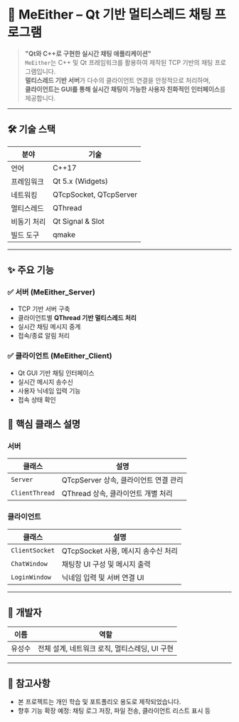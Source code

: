 # 💬 MeEither – Qt 기반 멀티스레드 채팅 프로그램

> **"Qt와 C++로 구현한 실시간 채팅 애플리케이션"**  
`MeEither`는 C++ 및 Qt 프레임워크를 활용하여 제작된 TCP 기반의 채팅 프로그램입니다.  
**멀티스레드 기반 서버**가 다수의 클라이언트 연결을 안정적으로 처리하며,  
**클라이언트는 GUI를 통해 실시간 채팅이 가능한 사용자 친화적인 인터페이스**를 제공합니다.

---

## 🛠 기술 스택

| 분야       | 기술 |
|------------|------|
| 언어       | C++17 |
| 프레임워크 | Qt 5.x (Widgets) |
| 네트워킹   | QTcpSocket, QTcpServer |
| 멀티스레드 | QThread |
| 비동기 처리 | Qt Signal & Slot |
| 빌드 도구  | qmake |

---

## ✨ 주요 기능

### ✅ 서버 (MeEither_Server)
- TCP 기반 서버 구축
- 클라이언트별 **QThread 기반 멀티스레드 처리**
- 실시간 채팅 메시지 중계
- 접속/종료 알림 처리

### ✅ 클라이언트 (MeEither_Client)
- Qt GUI 기반 채팅 인터페이스
- 실시간 메시지 송수신
- 사용자 닉네임 입력 기능
- 접속 상태 확인

## 🧠 핵심 클래스 설명

### 서버
| 클래스 | 설명 |
|--------|------|
| `Server` | QTcpServer 상속, 클라이언트 연결 관리 |
| `ClientThread` | QThread 상속, 클라이언트 개별 처리 |

### 클라이언트
| 클래스 | 설명 |
|--------|------|
| `ClientSocket` | QTcpSocket 사용, 메시지 송수신 처리 |
| `ChatWindow` | 채팅창 UI 구성 및 메시지 출력 |
| `LoginWindow` | 닉네임 입력 및 서버 연결 UI |

---

## 🙋 개발자

| 이름 | 역할 |
|------|------|
| 유성수 | 전체 설계, 네트워크 로직, 멀티스레딩, UI 구현 |

---

## 📌 참고사항

- 본 프로젝트는 개인 학습 및 포트폴리오 용도로 제작되었습니다.
- 향후 기능 확장 예정: 채팅 로그 저장, 파일 전송, 클라이언트 리스트 표시 등
